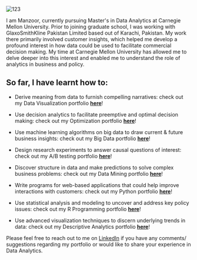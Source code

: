 ![123](https://user-images.githubusercontent.com/93225948/159189980-f66aad3c-1321-4ce8-8944-45b7f8bc5216.jpg)

I am Manzoor, currently pursuing Master's in Data Analytics at Carnegie Mellon University. Prior to joining graduate school, I was working with GlaxoSmithKline Pakistan Limited based out of Karachi, Pakistan. My work there primarily involved customer insights, which helped me develop a profound interest in how data could be used to facilitate commercial decision making. My time at Carnegie Mellon University has allowed me to delve deeper into this interest and enabled me to understand the role of analytics in business and policy. 

## So far, I have learnt how to:

* Derive meaning from data to furnish compelling narratives: check out my Data Visualization portfolio **[here](https://mhmirza.github.io/DataViz/)**!

* Use decision analytics to facilitate preemptive and optimal decision making: check out my Optimization portfolio **[here](https://mhmirza.github.io/Optimization/)**!

* Use machine learning algorithms on big data to draw current & future business insights: check out my Big Data portfolio **[here](https://mhmirza.github.io/BigData/)**!

* Design research experiments to answer causal questions of interest: check out my A/B testing portfolio **[here](https://mhmirza.github.io/ABTesting/)**!

* Discover structure in data and make predictions to solve complex business problems: check out my Data Mining portfolio **[here](https://mhmirza.github.io/DataMining/)**!

* Write programs for web-based applications that could help improve interactions with customers: check out my Python portfolio **[here](https://mhmirza.github.io/PythonProgramming/)**!

* Use statistical analysis and modeling to uncover and address key policy issues: check out my R Programming portfolio **[here](https://mhmirza.github.io/RAnalytics/)**!

* Use advanced visualization techniques to discern underlying trends in data: check out my Descriptive Analytics portfolio **[here](https://mhmirza.github.io/DescriptiveAnalytics/)**!

Please feel free to reach out to me on [LinkedIn](https://www.linkedin.com/in/manzoorhassanmirza/) if you have any comments/ suggestions regarding my portfolio or would like to share your experience in Data Analytics.
